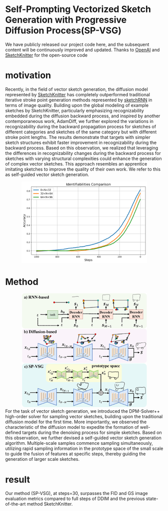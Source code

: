 # Self-Prompting Vectorized Sketch Generation with Progressive Diffusion Process(SP-VSG)
We have publicly released our project code here, and the subsequent content will be continuously improved and updated. Thanks to [OpenAI](https://github.com/openai/guided-diffusion) and [SketchKnitter](https://github.com/wangqiang9/SketchKnitter) for the open-source code
# motivation
  Recently, in the field of vector sketch generation, the diffusion model represented by [SketchKnitter](https://github.com/wangqiang9/SketchKnitter) has completely outperformed traditional iterative stroke point generation methods represented by [sketchRNN](https://magenta.tensorflow.org/sketch_rnn) in terms of image quality. Building upon the global modeling of example sketches by SketchKnitter, particularly emphasizing recognizability embedded during the diffusion backward process, and inspired by another contemporaneous work, AdamDiff, we further explored the variations in recognizability during the backward propagation process for sketches of different categories and sketches of the same category but with different stroke point lengths. The results demonstrate that targets with simpler sketch structures exhibit faster improvement in recognizability during the backward process. Based on this observation, we realized that leveraging the differences in recognizability changes during the backward process for sketches with varying structural complexities could enhance the generation of complex vector sketches. This approach resembles an apprentice imitating sketches to improve the quality of their own work. We refer to this as self-guided vector sketch generation.
<div align="center">
  <img src="images/identifiability_comparison.png" alt="N represents the length of the vector sketch, while Steps denote the time steps in the diffusion model's backward process." width="400">
</div>

# Method
<div align="center">
  <img src="images/fig_1.jpg" alt="Comparison of Different Method Architectures." width="400">
</div>
For the task of vector sketch generation, we introduced the DPM-Solver++ high-order solver for sampling vector sketches, building upon the traditional diffusion model for the first time. More importantly, we observed the characteristic of the diffusion model to expedite the formation of well-defined targets during the denoising process for simple sketches. Based on this observation, we further devised a self-guided vector sketch generation algorithm. Multiple-scale samples commence sampling simultaneously, utilizing rapid sampling information in the prototype space of the small scale to guide the fusion of features at specific steps, thereby guiding the generation of larger scale sketches.

# result
Our method (SP-VSG), at steps=30, surpasses the FID and GS image evaluation metrics compared to full steps of DDIM and the previous state-of-the-art method SketchKnitter.
